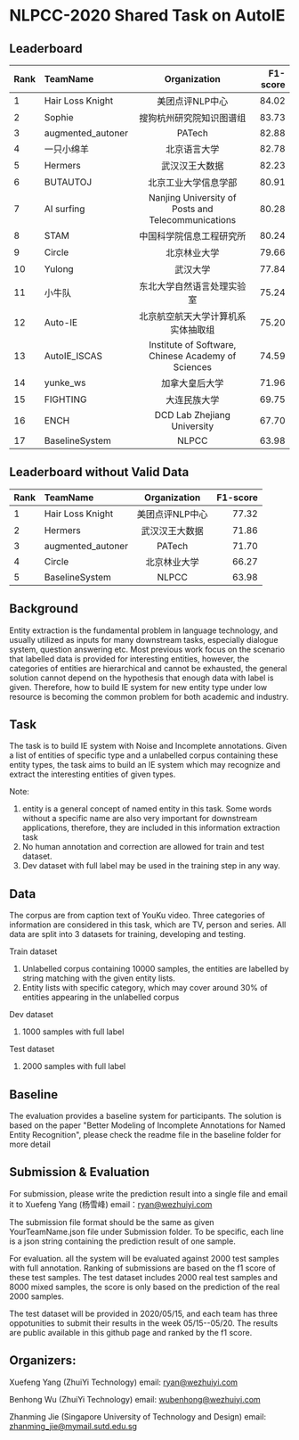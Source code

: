 
# NLPCC-2020 Shared Task on AutoIE

## Leaderboard

| Rank | TeamName | Organization | F1-score |
| --- | :---         |     :---:      |          ---: |
| 1 | Hair Loss Knight | 美团点评NLP中心 | 84.02 |
| 2 | Sophie | 搜狗杭州研究院知识图谱组 | 83.73 |
| 3 | augmented_autoner | PATech | 82.88 |
| 4 | 一只小绵羊 | 北京语言大学 | 82.78 |
| 5 | Hermers | 武汉汉王大数据 | 82.23 |
| 6 | BUTAUTOJ | 北京工业大学信息学部 | 80.91 |
| 7 | AI surfing | Nanjing University of Posts and Telecommunications | 80.28 |
| 8 | STAM | 中国科学院信息工程研究所 | 80.24 |
| 9 | Circle | 北京林业大学 | 79.66 |
| 10 | Yulong | 武汉大学 | 77.84 |
| 11 | 小牛队 | 东北大学自然语言处理实验室 | 75.24 |
| 12 | Auto-IE | 北京航空航天大学计算机系实体抽取组 | 75.20 |
| 13 | AutoIE_ISCAS | Institute of Software, Chinese Academy of Sciences | 74.59 |
| 14 | yunke_ws | 加拿大皇后大学 | 71.96 |
| 15 | FIGHTING | 大连民族大学 | 69.75 |
| 16 | ENCH | DCD Lab Zhejiang University | 67.70 |
| 17 | BaselineSystem   | NLPCC | 63.98 |


## Leaderboard without Valid Data

| Rank | TeamName | Organization | F1-score |
| --- | :---         |     :---:      |          ---: |
| 1 | Hair Loss Knight | 美团点评NLP中心 | 77.32 |
| 2 | Hermers | 武汉汉王大数据 | 71.86 |
| 3 | augmented_autoner | PATech | 71.70 |
| 4 | Circle | 北京林业大学 | 66.27 |
| 5 | BaselineSystem   | NLPCC | 63.98 |
                                
## Background

Entity extraction is the fundamental problem in language technology, and usually utilized as inputs for many downstream tasks, especially dialogue system, question answering etc. Most previous work focus on the scenario that labelled data is provided for interesting entities, however, the categories of entities are hierarchical and cannot be exhausted, the general solution cannot depend on the hypothesis that enough data with label is given. Therefore, how to build IE system for new entity type under low resource is becoming the common problem for both academic and industry.        

## Task

The task is to build IE system with Noise and Incomplete annotations. Given a list of entities of specific type and a unlabelled corpus containing these entity types, the task aims to build an IE system which may recognize and extract the interesting entities of given types. 

Note:  
1.	entity is a general concept of named entity in this task. Some words without a specific name are also very important for downstream applications, therefore, they are included in this  information extraction task  
2.	No human annotation and correction are allowed for train and test dataset. 
3.	Dev dataset with full label may be used in the training step in any way.

## Data

The corpus are from caption text of YouKu video. Three categories of information are considered in this task, which are TV, person and series. All data are split into 3 datasets for training, developing and testing.

Train dataset
1. Unlabelled corpus containing 10000 samples, the entities are labelled by string matching with the given entity lists.
2. Entity lists with specific category, which may cover around 30% of entities appearing in the unlabelled corpus 

Dev dataset
1. 1000 samples with full label
 
Test dataset
1. 2000 samples with full label

## Baseline
The evaluation provides a baseline system for participants. The solution is based on the paper "Better Modeling of Incomplete Annotations for Named Entity Recognition", please check the readme file in the baseline folder for more detail

## Submission & Evaluation
For submission, please write the prediction result into a single file and email it to Xuefeng Yang (杨雪峰) email：ryan@wezhuiyi.com

The submission file  format should be the same as given YourTeamName.json file under Submission folder. To be specific, each line is a json string containing the prediction result of one sample. 

For evaluation. all the system will be evaluated against 2000 test samples with full annotation. Ranking of submissions are based on the f1 score of these test samples.  The test dataset includes 2000 real test samples and 8000 mixed samples, the score is only based on the prediction of the real 2000 samples.

The test dataset will be provided in 2020/05/15, and each team has three oppotunities to submit their results in the week 05/15--05/20. The results are public available in this github page and ranked by the f1 score.

## Organizers: 

Xuefeng Yang (ZhuiYi Technology)
email: ryan@wezhuiyi.com

Benhong Wu (ZhuiYi Technology)
email: wubenhong@wezhuiyi.com

Zhanming Jie (Singapore University of Technology and Design) 
email: zhanming_jie@mymail.sutd.edu.sg
